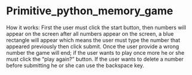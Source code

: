 # Primitive_python_memory_game
How it works: First the user must click the start button, then numbers will appear on the screen after all numbers appear on the screen, a blue rectangle will appear which means the user must type the number that appeared previously then click submit. Once the user provide a wrong number the game will end; if the user wants to play once more he or she must click the “play again?” button. If the user wants to delete a number before submitting he or she can use the backspace key.
